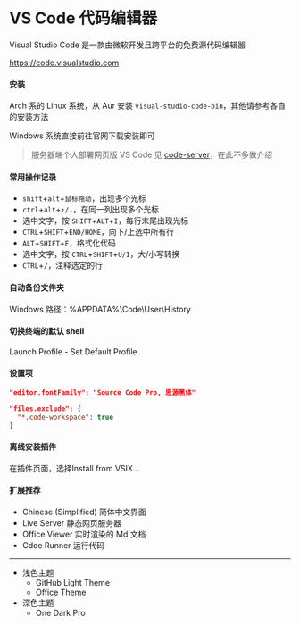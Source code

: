 # VS Code 代码编辑器

Visual Studio Code 是一款由微软开发且跨平台的免费源代码编辑器

https://code.visualstudio.com

#### 安装

Arch 系的 Linux 系统，从 Aur 安装 `visual-studio-code-bin`，其他请参考各自的安装方法

Windows 系统直接前往官网下载安装即可

> 服务器端个人部署网页版 VS Code 见 [code-server](https://github.com/coder/code-server)，在此不多做介绍

#### 常用操作记录

- `shift`+`alt`+`鼠标拖动`，出现多个光标
- `ctrl`+`alt`+`↑/↓`，在同一列出现多个光标
- 选中文字，按 `SHIFT`+`ALT`+`I`，每行末尾出现光标
- `CTRL`+`SHIFT`+`END/HOME`，向下/上选中所有行
- `ALT`+`SHIFT`+`F`，格式化代码
- 选中文字，按 `CTRL`+`SHIFT`+`U/I`，大/小写转换
- `CTRL`+`/`，注释选定的行

#### 自动备份文件夹

Windows 路径：%APPDATA%\Code\User\History

#### 切换终端的默认 shell

Launch Profile - Set Default Profile

#### 设置项

```json
"editor.fontFamily": "Source Code Pro, 思源黑体"

"files.exclude": {
  "*.code-workspace": true
}
```

#### 离线安装插件

在插件页面，选择Install from VSIX...

#### 扩展推荐

- Chinese (Simplified) 简体中文界面
- Live Server 静态网页服务器
- Office Viewer 实时渲染的 Md 文档
- Cdoe Runner 运行代码

---

- 浅色主题
  - GitHub Light Theme
  - Office Theme
- 深色主题
  - One Dark Pro
